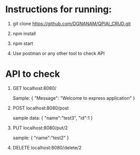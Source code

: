 # Instructions for running:

1. git clone https://github.com/DGNANAM/QPIAI_CRUD.git

2. npm install

3. npm start

4. Use postman or any other tool to check API


# API to check

1. GET localhost:8080/

    Sample:
    {
        "Message": "Welcome to express application"
    }

2. POST localhost:8080/post

    sample data:
    {
    "name":"test3",
    "id":1
    }

3. PUT localhost:8080/put/2

    sample:
    {
    "name":"test2"
    }

4. DELETE localhost:8080/delete/2
